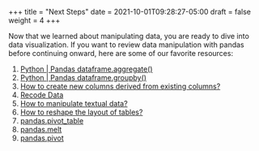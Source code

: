 +++
title = "Next Steps"
date = 2021-10-01T09:28:27-05:00
draft = false
weight = 4
+++

Now that we learned about manipulating data, you are ready to dive into data visualization. If you want to review data manipulation with pandas before continuing onward, here are some of our favorite resources:

1. [Python | Pandas dataframe.aggregate()](https://www.geeksforgeeks.org/python-pandas-dataframe-aggregate/)
1. [Python | Pandas dataframe.groupby()](https://www.geeksforgeeks.org/python-pandas-dataframe-groupby/)
1. [How to create new columns derived from existing columns?](https://pandas.pydata.org/docs/getting_started/intro_tutorials/05_add_columns.html)
1. [Recode Data](https://pythonfordatascienceorg.wordpress.com/recode-data/)
1. [How to manipulate textual data?](https://pandas.pydata.org/docs/getting_started/intro_tutorials/10_text_data.html)
1. [How to reshape the layout of tables?](https://pandas.pydata.org/docs/getting_started/intro_tutorials/07_reshape_table_layout.html)
1. [pandas.pivot_table](https://pandas.pydata.org/docs/reference/api/pandas.pivot_table.html)
1. [pandas.melt](https://pandas.pydata.org/docs/reference/api/pandas.melt.html)
1. [pandas.pivot](https://pandas.pydata.org/docs/reference/api/pandas.pivot.html)